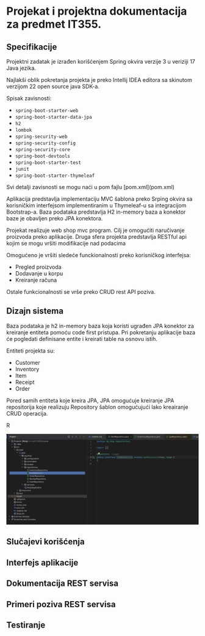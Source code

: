 # Projekat i projektna dokumentacija za predmet IT355.

## Specifikacije

<p>Projektni zadatak je izrađen korišćenjem Spring okvira verzije 3 u veriziji 17 Java jezika. </p>
<p>Najlakši oblik pokretanja projekta je preko Intellij IDEA editora sa skinutom verzijom 22 open source java SDK-a.</p>

Spisak zavisnosti: 
 - `spring-boot-starter-web`
 - `spring-boot-starter-data-jpa`
 - `h2`
 - `lombok`
 - `spring-security-web`
 - `spring-security-config`
 - `spring-security-core`
 - `spring-boot-devtools`
 - `spring-boot-starter-test`
 - `junit`
 - `spring-boot-starter-thymeleaf`

<p>Svi detalji zavisnosti se mogu naći u pom fajlu [pom.xml](pom.xml)</p>

<p>Aplikacija predstavlja implementaciju MVC šablona preko Srping okvira sa korisničkim interfejsom implementiranim u Thymeleaf-u sa integracijom Bootstrap-a. Baza podataka predstavlja H2 in-memory baza a konektor baze je obavljen preko JPA konektora.</p>

<p>Projekat realizuje web shop mvc program. Cilj je omogućiti naručivanje proizvoda preko aplikacije.
Druga sfera projekta predstavlja RESTful api kojim se mogu vršiti modifikacije nad podacima</p>

Omogućeno je vršiti sledeće funckionalnosti preko korisničkog interfejsa:
 - Pregled proizvoda
 - Dodavanje u korpu
 - Kreiranje računa

<p>Ostale funkcionalnosti se vrše preko CRUD rest API poziva.</p>

## Dizajn sistema

<p>Baza podataka je h2 in-memory baza koja koristi ugrađen JPA konektor za kreiranje entiteta pomoću code first pristupa. Pri pokretanju aplikacije baza će pogledati definisane entite i kreirati table na osnovu istih.</p>

Entiteti projekta su:
- Customer
- Inventory
- Item
- Receipt
- Order

<p>Pored samih entiteta koje kreira JPA, JPA omogućuje kreiranje JPA repositorija koje realizuju Repository šablon omogućujući lako kreairanje CRUD operacija.</p>

R

![Repositorijumi i njihova implementacija se mogu videti na slici.](src%2Fmain%2Fresources%2Fdoc-images%2Frepos.png)


## Slučajevi korišćenja

## Interfejs aplikacije

## Dokumentacija REST servisa

## Primeri poziva REST servisa

## Testiranje